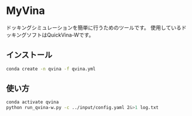 # MyVina

ドッキングシミュレーションを簡単に行うためのツールです。
使用しているドッキングソフトはQuickVina-Wです。

## インストール

```bash
conda create -n qvina -f qvina.yml
``` 

## 使い方

```bash
conda activate qvina
python run_qvina-w.py -c ../input/config.yaml 2&>1 log.txt
```


